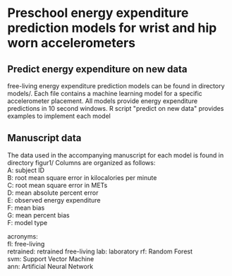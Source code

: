 # Preschool energy expenditure prediction models for wrist and hip worn accelerometers

## Predict energy expenditure on new data
free-living energy expenditure prediction models can be found in directory models/. Each file contains a
machine learning model for a specific accelerometer placement.
All models provide energy expenditure predictions in 10 second windows.
R script "predict on new data" provides examples to implement each model

## Manuscript data
The data used in the accompanying manuscript for each model is found in directory figur1/
Columns are organized as follows:  
A: subject ID  
B: root mean square error in kilocalories per minute  
C: root mean square error in METs  
D: mean absolute percent error  
E: observed energy expenditure  
F: mean bias  
G: mean percent bias  
F: model type  
  
acronyms:  
  fl: free-living  
  retrained: retrained free-living
  lab: laboratory
  rf: Random Forest  
  svm: Support Vector Machine  
  ann: Artificial Neural Network  
  
